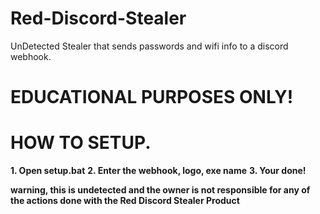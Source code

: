 # Red-Discord-Stealer
UnDetected Stealer that sends passwords and wifi info to a discord webhook.

# EDUCATIONAL PURPOSES ONLY!

# HOW TO SETUP.

**1. Open setup.bat**
**2. Enter the webhook, logo, exe name**
**3. Your done!**

**warning, this is undetected and the owner is not responsible for any of the actions done with the Red Discord Stealer Product**
